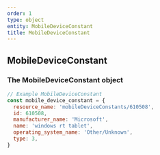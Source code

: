 ```yaml
---
order: 1
type: object
entity: MobileDeviceConstant
title: MobileDeviceConstant
---
```


## MobileDeviceConstant

### The MobileDeviceConstant object

```javascript
// Example MobileDeviceConstant
const mobile_device_constant = {
  resource_name: 'mobileDeviceConstants/610508',
  id: 610508,
  manufacturer_name: 'Microsoft',
  name: 'windows rt tablet',
  operating_system_name: 'Other/Unknown',
  type: 3,
}
```

